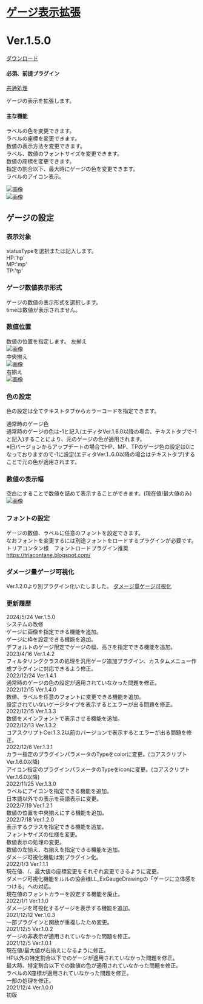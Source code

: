 # [ゲージ表示拡張](https://raw.githubusercontent.com/nuun888/MZ/master/NUUN_GaugeValueEX.js)
# Ver.1.5.0
[ダウンロード](https://raw.githubusercontent.com/nuun888/MZ/master/NUUN_GaugeValueEX.js)
#### 必須、前提プラグイン
[共通処理](https://github.com/nuun888/MZ/blob/master/README/Base.md)  

ゲージの表示を拡張します。  
#### 主な機能
ラベルの色を変更できます。  
ラベルの座標を変更できます。  
数値の表示方法を変更できます。  
ラベル、数値のフォントサイズを変更できます。  
数値の座標を変更できます。  
指定の割合以下、最大時にゲージの色を変更できます。  
ラベルのアイコン表示。  

![画像](img/GaugeValueEX1.png)  
![画像](img/GaugeValueEX4.png)  

## ゲージの設定
### 表示対象
statusTypeを選択または記入します。  
HP:'hp'  
MP:'mp'  
TP:'tp'  

### ゲージ数値表示形式
ゲージの数値の表示形式を選択します。  
timeは数値が表示されません。  

### 数値位置
数値の位置を指定します。 
左揃え  
![画像](img/GaugeValueEX6.png)  
中央揃え  
![画像](img/GaugeValueEX8.png)  
右揃え  
![画像](img/GaugeValueEX7.png)  

### 色の設定 
色の設定は全てテキストタブからカラーコードを指定できます。  

通常時のゲージ色  
通常時のゲージの色は-1と記入(エディタVer.1.6.0以降の場合、テキストタブで-1と記入)することにより、元のゲージの色が適用されます。  
※旧バージョンからアップデートの場合でHP、MP、TPのゲージ色の設定は0になっておりますので-1に設定(エディタVer.1..6.0以降の場合はテキストタブ)することで元の色が適用されます。  

### 数値の表示幅
空白にすることで数値を詰めて表示することができます。(現在値/最大値のみ)  
![画像](img/GaugeValueEX5.png)  

### フォントの設定
ゲージの数値、ラベルに任意のフォントを設定できます。  
なおフォントを変更するには別途フォントをロードするプラグインが必要です。  
トリアコンタン様　フォントロードプラグイン推奨  
https://triacontane.blogspot.com/  

### ダメージ量ゲージ可視化
Ver.1.2.0より別プラグイン化いたしました。
[ダメージ量ゲージ可視化](https://github.com/nuun888/MZ/blob/master/README/DamageGauge.md)  

### 更新履歴
2024/5/24 Ver.1.5.0  
システムの改修  
ゲージに画像を指定できる機能を追加。  
ゲージに枠を設定できる機能を追加。  
デフォルトのゲージ限定でゲージの幅、高さを指定できる機能を追加。  
2023/4/16 Ver.1.4.2  
フィルタリングクラスの処理を汎用ゲージ追加プラグイン、カスタムメニュー作成プラグインに対応できるよう修正。  
2022/12/24 Ver.1.4.1  
通常時のゲージの色の設定が適用されていなかった問題を修正。  
2022/12/15 Ver.1.4.0  
数値、ラベルを任意のフォントに変更できる機能を追加。  
設定されていないゲージタイプを表示するとエラーが出る問題を修正。  
2022/12/15 Ver.1.3.3  
数値をメインフォントで表示させる機能を追加。  
2022/12/13 Ver.1.3.2  
コアスクリプトCer.1.3.2以前のバージョンで表示するとエラーが出る問題を修正。  
2022/12/6 Ver.1.3.1  
カラー指定のプラグインパラメータのTypeをcolorに変更。(コアスクリプトVer.1.6.0以降)  
アイコン指定のプラグインパラメータのTypeをiconに変更。(コアスクリプトVer.1.6.0以降)  
2022/11/25 Ver.1.3.0  
ラベルにアイコンを指定できる機能を追加。  
日本語以外での表示を英語表示に変更。  
2022/7/19 Ver.1.2.1  
数値の位置を中央揃えにする機能を追加。  
2022/7/18 Ver.1.2.0  
表示するクラスを指定できる機能を追加。  
フォントサイズの仕様を変更。  
数値表示の処理の変更。  
数値の左揃え、右揃えを指定できる機能を追加。  
ダメージ可視化機能は別プラグイン化。  
2022/1/3 Ver.1.1.1  
現在値、/、最大値の座標変更をそれぞれ変更できるように変更。  
ダメージ可視化機能をルルの協会様LL_ExGaugeDrawingの「ゲージに立体感をつける」への対応。  
現在値のフォントカラーを設定する機能を廃止。  
2022/1/1 Ver.1.1.0  
ダメージを可視化するゲージを表示する機能を追加。  
2021/12/12 Ver.1.0.3  
一部プラグインと関数が重複したため変更。  
2021/12/5 Ver.1.0.2  
ゲージの非表示が適用されていなかった問題を修正。  
2021/12/5 Ver.1.0.1  
現在値/最大値が右揃えになるように修正。  
HP以外の特定割合以下でのゲージが適用されていなかった問題を修正。  
最大時、特定割合以下での数値の色が適用されていなかった問題を修正。  
ラベルのX座標が適用されていなかった問題を修正。  
一部の処理を修正。  
2021/12/4 Ver.1.0.0  
初版
